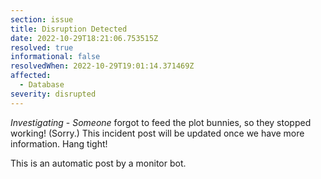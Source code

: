 ```yaml
---
section: issue
title: Disruption Detected
date: 2022-10-29T18:21:06.753515Z
resolved: true
informational: false
resolvedWhen: 2022-10-29T19:01:14.371469Z
affected:
  - Database
severity: disrupted
---
```

*Investigating* - _Someone_ forgot to feed the plot bunnies, so they stopped working! (Sorry.) This incident post will be updated once we have more information. Hang tight!

This is an automatic post by a monitor bot.
        